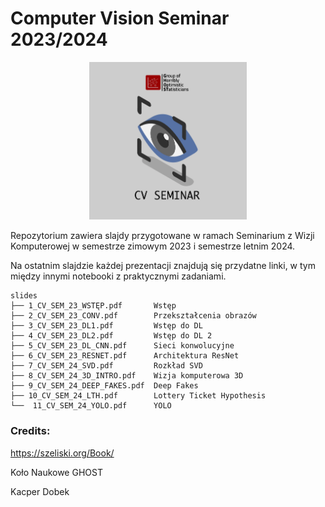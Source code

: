 # Computer Vision Seminar 2023/2024

<p align="center">
<img src="resources/logo.png" width="50%" height="50%">
</p>

Repozytorium zawiera slajdy przygotowane w ramach Seminarium z Wizji Komputerowej w semestrze zimowym 2023 i semestrze letnim 2024.

Na ostatnim slajdzie każdej prezentacji znajdują się przydatne linki, w tym między innymi
notebooki z praktycznymi zadaniami.


```
slides
├── 1_CV_SEM_23_WSTĘP.pdf       Wstęp
├── 2_CV_SEM_23_CONV.pdf        Przekształcenia obrazów
├── 3_CV_SEM_23_DL1.pdf         Wstęp do DL
├── 4_CV_SEM_23_DL2.pdf         Wstęp do DL 2
├── 5_CV_SEM_23_DL_CNN.pdf      Sieci konwolucyjne
├── 6_CV_SEM_23_RESNET.pdf      Architektura ResNet
├── 7_CV_SEM_24_SVD.pdf         Rozkład SVD
├── 8_CV_SEM_24_3D_INTRO.pdf    Wizja komputerowa 3D
├── 9_CV_SEM_24_DEEP_FAKES.pdf  Deep Fakes
├── 10_CV_SEM_24_LTH.pdf        Lottery Ticket Hypothesis
└──  11_CV_SEM_24_YOLO.pdf      YOLO
```

### Credits:

https://szeliski.org/Book/

Koło Naukowe GHOST

Kacper Dobek
